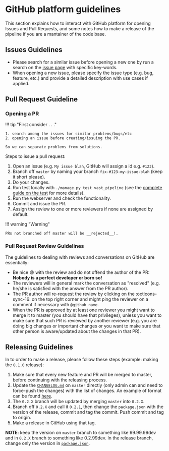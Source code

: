 # GitHub platform guidelines

This section explains how to interact with GitHub platform for opening Issues and Pull Requests, and some notes how to make a release of the pipeline if you are a mantainer of the code base.

## Issues Guidelines

* Please search for a similar issue before opening a new one by run a search on the [issue page](https://github.com/askap-vast/vast-pipeline/issues) with specific key-words.
* When opening a new issue, please specify the issue type (e.g. bug, feature, etc.) and provide a detailed description with use cases if applied.


## Pull Request Guideline

### Opening a PR

!!! tip "First consider . . ."

    1. search among the issues for similar problems/bugs/etc
    2. opening an issue before creating/issuing the PR.

    So we can separate problems from solutions.

Steps to issue a pull request:

1. Open an issue (e.g. `My issue blah`, GitHub will assign a id e.g. `#123`).
2. Branch off `master` by naming your branch `fix-#123-my-issue-blah` (keep it short please).
3. Do your changes.
4. Run test locally with `./manage.py test vast_pipeline` (see the [complete guide on the test](./tests.md) for more details).
5. Run the webserver and check the functionality.
6. Commit and issue the PR.
7. Assign the review to one or more reviewers if none are assigned by default.

!!! warning "Warning"

    PRs not branched off master will be __rejected__!.

### Pull Request Review Guidelines
The guidelines to dealing with reviews and conversations on GitHub are essentially:

* Be nice :smile: with the review and do not offend the author of the PR: __Nobody is a perfect developer or born so!__
* The reviewers will in general mark the conversation as "resolved" (e.g. he/she is satisfied with the answer from the PR author).
* The PR author will re-request the review by clicking on the :octicons-sync-16: on the top right corner and might ping the reviewer on a comment if necessary with `@github_name`.
* When the PR is approved by at least one reviewer you might want to merge it to master (you should have that privileges), unless you want to make sure that such PR is reviewed by another reviewer (e.g. you are doing big changes or important changes or you want to make sure that other person is aware/updated about the changes in that PR).

## Releasing Guidelines

In to order to make a release, please follow these steps (example: making the `0.1.0` release):

1. Make sure that every new feature and PR will be merged to master, before continuing with the releasing process.
2. Update the [`CHANGELOG.md`](https://github.com/askap-vast/vast-pipeline/blob/master/CHANGELOG.md) on `master` directly (only admin can and need to force-push the changes) with the list of changes. An example of format can be found [here](https://github.com/apache/incubator-superset/blob/master/CHANGELOG.md).
3. The `0.2.X` branch will be updated by merging `master` into `0.2.X`.
4. Branch off `0.2.X` and call it `0.2.1`, then change the `package.json` with the version of the release, commit and tag the commit. Push commit and tag to origin.
5. Make a release in GitHub using that tag.

__NOTE__: keep the version on `master` branch to something like 99.99.99dev and in `0.2.X` branch to something like 0.2.99dev. In the release branch, change only the version in [`package.json`](https://github.com/askap-vast/vast-pipeline/blob/master/package.json).
